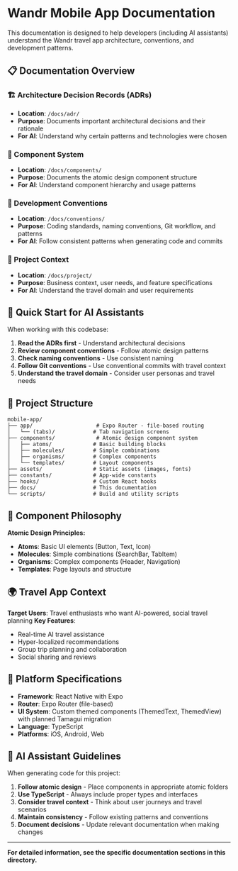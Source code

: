 # Wandr Mobile App Documentation

This documentation is designed to help developers (including AI assistants) understand the Wandr travel app architecture, conventions, and development patterns.

## 📋 Documentation Overview

### 🏗️ Architecture Decision Records (ADRs)
- **Location**: `/docs/adr/`
- **Purpose**: Documents important architectural decisions and their rationale
- **For AI**: Understand why certain patterns and technologies were chosen

### 🎨 Component System
- **Location**: `/docs/components/`
- **Purpose**: Documents the atomic design component structure
- **For AI**: Understand component hierarchy and usage patterns

### 📐 Development Conventions
- **Location**: `/docs/conventions/`
- **Purpose**: Coding standards, naming conventions, Git workflow, and patterns
- **For AI**: Follow consistent patterns when generating code and commits

### 🎯 Project Context
- **Location**: `/docs/project/`
- **Purpose**: Business context, user needs, and feature specifications
- **For AI**: Understand the travel domain and user requirements

## 🚀 Quick Start for AI Assistants

When working with this codebase:

1. **Read the ADRs first** - Understand architectural decisions
2. **Review component conventions** - Follow atomic design patterns
3. **Check naming conventions** - Use consistent naming
4. **Follow Git conventions** - Use conventional commits with travel context
5. **Understand the travel domain** - Consider user personas and travel needs

## 📁 Project Structure

```
mobile-app/
├── app/                    # Expo Router - file-based routing
│   └── (tabs)/            # Tab navigation screens
├── components/             # Atomic design component system
│   ├── atoms/             # Basic building blocks
│   ├── molecules/         # Simple combinations
│   ├── organisms/         # Complex components
│   └── templates/         # Layout components
├── assets/                # Static assets (images, fonts)
├── constants/             # App-wide constants
├── hooks/                 # Custom React hooks
├── docs/                  # This documentation
└── scripts/               # Build and utility scripts
```

## 🎨 Component Philosophy

**Atomic Design Principles:**
- **Atoms**: Basic UI elements (Button, Text, Icon)
- **Molecules**: Simple combinations (SearchBar, TabItem)
- **Organisms**: Complex components (Header, Navigation)
- **Templates**: Page layouts and structure

## 🌍 Travel App Context

**Target Users**: Travel enthusiasts who want AI-powered, social travel planning
**Key Features**: 
- Real-time AI travel assistance
- Hyper-localized recommendations
- Group trip planning and collaboration
- Social sharing and reviews

## 📱 Platform Specifications

- **Framework**: React Native with Expo
- **Router**: Expo Router (file-based)
- **UI System**: Custom themed components (ThemedText, ThemedView) with planned Tamagui migration
- **Language**: TypeScript
- **Platforms**: iOS, Android, Web

## 🤖 AI Assistant Guidelines

When generating code for this project:

1. **Follow atomic design** - Place components in appropriate atomic folders
2. **Use TypeScript** - Always include proper types and interfaces
3. **Consider travel context** - Think about user journeys and travel scenarios
4. **Maintain consistency** - Follow existing patterns and conventions
5. **Document decisions** - Update relevant documentation when making changes

---

**For detailed information, see the specific documentation sections in this directory.** 